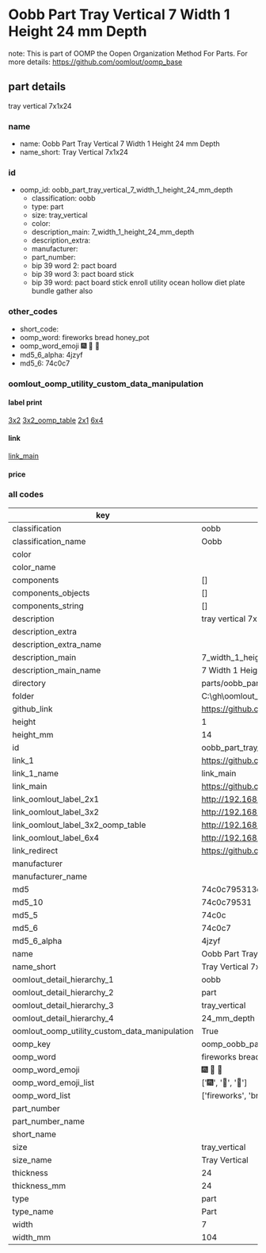# Oobb Part Tray Vertical 7 Width 1 Height 24 mm Depth  

note: This is part of OOMP the Oopen Organization Method For Parts. For more details: https://github.com/oomlout/oomp_base

##  part details
  



tray vertical 7x1x24



### name
* name: Oobb Part Tray Vertical 7 Width 1 Height 24 mm Depth
* name_short: Tray Vertical 7x1x24 
### id
* oomp_id: oobb_part_tray_vertical_7_width_1_height_24_mm_depth
  * classification: oobb
  * type: part
  * size: tray_vertical
  * color: 
  * description_main: 7_width_1_height_24_mm_depth
  * description_extra: 
  * manufacturer: 
  * part_number: 
  * bip 39 word 2: pact board
  * bip 39 word 3: pact board stick
  * bip 39 word: pact board stick enroll utility ocean hollow diet plate bundle gather also

### other_codes
* short_code: 
* oomp_word: fireworks bread honey_pot
* oomp_word_emoji :fireworks: :bread: :honey_pot:
* md5_6_alpha: 4jzyf
* md5_6: 74c0c7






### oomlout_oomp_utility_custom_data_manipulation
#### label print
[3x2](http://192.168.1.245:1112/?label=oomp%204jzyf)
[3x2_oomp_table](http://192.168.1.108:1112/?label=oomp%204jzyf)
[2x1](http://192.168.1.242:1112/?label=oomp%204jzyf)
[6x4](http://192.168.1.55:1112/?label=oomp%204jzyf)    

#### link

[link_main](https://github.com/oomlout/oomlout_oobb_version_4_generated_parts/tree/main/navigation_oomp/oobb/part/tray_vertical/7_width_1_height_24_mm_depth/part)                              

#### price







### all codes 
| key | value |  
| --- | --- |  
| classification | oobb |  
| classification_name | Oobb |  
| color |  |  
| color_name |  |  
| components | [] |  
| components_objects | [] |  
| components_string | [] |  
| description | tray vertical 7x1x24 |  
| description_extra |  |  
| description_extra_name |  |  
| description_main | 7_width_1_height_24_mm_depth |  
| description_main_name | 7 Width 1 Height 24 mm Depth |  
| directory | parts/oobb_part_tray_vertical_7_width_1_height_24_mm_depth |  
| folder | C:\gh\oomlout_oobb_version_4_generated_parts\parts\oobb_part_tray_vertical_7_width_1_height_24_mm_depth |  
| github_link | https://github.com/oomlout/oomlout_oomp_part_src/tree/main/parts/oobb_part_tray_vertical_7_width_1_height_24_mm_depth |  
| height | 1 |  
| height_mm | 14 |  
| id | oobb_part_tray_vertical_7_width_1_height_24_mm_depth |  
| link_1 | https://github.com/oomlout/oomlout_oobb_version_4_generated_parts/tree/main/navigation_oomp/oobb/part/tray_vertical/7_width_1_height_24_mm_depth/part |  
| link_1_name | link_main |  
| link_main | https://github.com/oomlout/oomlout_oobb_version_4_generated_parts/tree/main/navigation_oomp/oobb/part/tray_vertical/7_width_1_height_24_mm_depth/part |  
| link_oomlout_label_2x1 | http://192.168.1.242:1112/?label=oomp%204jzyf |  
| link_oomlout_label_3x2 | http://192.168.1.245:1112/?label=oomp%204jzyf |  
| link_oomlout_label_3x2_oomp_table | http://192.168.1.108:1112/?label=oomp%204jzyf |  
| link_oomlout_label_6x4 | http://192.168.1.55:1112/?label=oomp%204jzyf |  
| link_redirect | https://github.com/oomlout/oomlout_oobb_version_4_generated_parts/tree/main/parts/oobb_tray_vertical_07_01_24 |  
| manufacturer |  |  
| manufacturer_name |  |  
| md5 | 74c0c795313dad9e63f824b3ab462cf5 |  
| md5_10 | 74c0c79531 |  
| md5_5 | 74c0c |  
| md5_6 | 74c0c7 |  
| md5_6_alpha | 4jzyf |  
| name | Oobb Part Tray Vertical 7 Width 1 Height 24 mm Depth |  
| name_short | Tray Vertical 7x1x24  |  
| oomlout_detail_hierarchy_1 | oobb |  
| oomlout_detail_hierarchy_2 | part |  
| oomlout_detail_hierarchy_3 | tray_vertical |  
| oomlout_detail_hierarchy_4 | 24_mm_depth |  
| oomlout_oomp_utility_custom_data_manipulation | True |  
| oomp_key | oomp_oobb_part_tray_vertical_7_width_1_height_24_mm_depth |  
| oomp_word | fireworks bread honey_pot |  
| oomp_word_emoji | :fireworks: :bread: :honey_pot: |  
| oomp_word_emoji_list | [':fireworks:', ':bread:', ':honey_pot:'] |  
| oomp_word_list | ['fireworks', 'bread', 'honey_pot'] |  
| part_number |  |  
| part_number_name |  |  
| short_name |  |  
| size | tray_vertical |  
| size_name | Tray Vertical |  
| thickness | 24 |  
| thickness_mm | 24 |  
| type | part |  
| type_name | Part |  
| width | 7 |  
| width_mm | 104 |  
